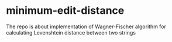 # minimum-edit-distance
The repo is about implementation of Wagner-Fischer algorithm for calculating Levenshtein distance between two strings
